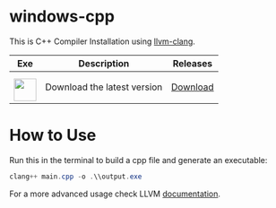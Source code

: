 # windows-cpp
This is C++ Compiler Installation using [llvm-clang](https://clang.llvm.org/).

| Exe    | Description | Releases |
| -------- | ------- | ------- |
| <a href="https://github.com/NxRoot/windows-cpp/releases/download/Latest/Windows.C++.Compiler.Setup.exe"><img style="min-width: 40px;min-height: 40px; width: 40px; padding-top: 10px;" src="https://iili.io/FqU3zcN.png"/></a> | Download the latest version   | [Download](https://github.com/NxRoot/windows-cpp/releases/download/Latest/Windows.C++.Compiler.Setup.exe)    |

# How to Use
Run this in the terminal to build a cpp file and generate an executable:
```powershell
clang++ main.cpp -o .\\output.exe
```
For a more advanced usage check LLVM [documentation](https://clang.llvm.org/docs/UsersManual.html#command-line-options).
